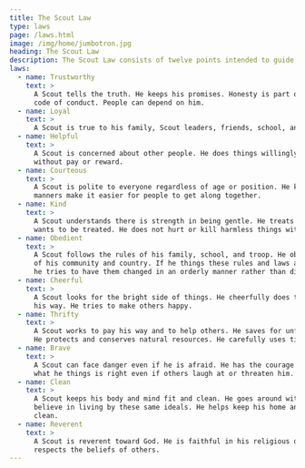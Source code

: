 ```yaml
---
title: The Scout Law
type: laws
page: /laws.html
image: /img/home/jumbotron.jpg
heading: The Scout Law
description: The Scout Law consists of twelve points intended to guide the behavior and decisions of scouts and scouters.
laws:
  - name: Trustworthy
    text: >
      A Scout tells the truth. He keeps his promises. Honesty is part of his
      code of conduct. People can depend on him.
  - name: Loyal
    text: >
      A Scout is true to his family, Scout leaders, friends, school, and nation.
  - name: Helpful
    text: >
      A Scout is concerned about other people. He does things willingly for others
      without pay or reward.
  - name: Courteous
    text: >
      A Scout is polite to everyone regardless of age or position. He knows good
      manners make it easier for people to get along together.
  - name: Kind
    text: >
      A Scout understands there is strength in being gentle. He treats others as he
      wants to be treated. He does not hurt or kill harmless things without reason.
  - name: Obedient
    text: >
      A Scout follows the rules of his family, school, and troop. He obeys the laws
      of his community and country. If he things these rules and laws are unfair,
      he tries to have them changed in an orderly manner rather than disobey them.
  - name: Cheerful
    text: >
      A Scout looks for the bright side of things. He cheerfully does tasks that come
      his way. He tries to make others happy.
  - name: Thrifty
    text: >
      A Scout works to pay his way and to help others. He saves for unforeseen needs.
      He protects and conserves natural resources. He carefully uses time and property.
  - name: Brave
    text: >
      A Scout can face danger even if he is afraid. He has the courage to stand for
      what he things is right even if others laugh at or threaten him.
  - name: Clean
    text: >
      A Scout keeps his body and mind fit and clean. He goes around with those who
      believe in living by these same ideals. He helps keep his home and community
      clean.
  - name: Reverent
    text: >
      A Scout is reverent toward God. He is faithful in his religious duties. He
      respects the beliefs of others.
---
```


